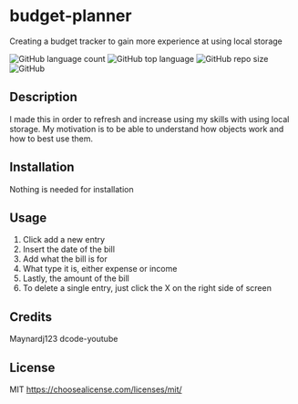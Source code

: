 # budget-planner
Creating a budget tracker to gain more experience at using local storage

![GitHub language count](https://img.shields.io/github/languages/count/Maynardj123/budget-planner?style=flat-square)
![GitHub top language](https://img.shields.io/github/languages/top/Maynardj123/budget-planner?color=green&style=flat-square)
![GitHub repo size](https://img.shields.io/github/repo-size/Maynardj123/budget-planner?color=yellow&style=flat-square)
![GitHub](https://img.shields.io/github/license/Maynardj123/budget-planner?color=orange&style=flat-square)

## Description
I made this in order to refresh and increase using my skills with using local storage. My motivation is to be able to understand how objects work and how to best use them.

## Installation
Nothing is needed for installation 

## Usage
1. Click add a new entry
2. Insert the date of the bill
3. Add what the bill is for
4. What type it is, either expense or income
5. Lastly, the amount of the bill
6. To delete a single entry, just click the X on the right side of screen

## Credits
Maynardj123
dcode-youtube


## License
MIT
https://choosealicense.com/licenses/mit/

